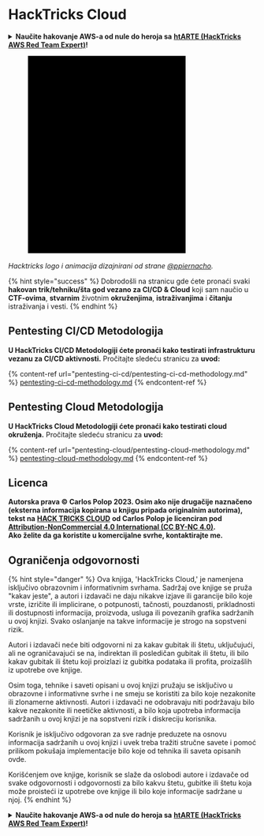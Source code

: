 # HackTricks Cloud

<details>

<summary><strong>Naučite hakovanje AWS-a od nule do heroja sa</strong> <a href="https://training.hacktricks.xyz/courses/arte"><strong>htARTE (HackTricks AWS Red Team Expert)</strong></a><strong>!</strong></summary>

Drugi načini podrške HackTricks-u:

* Ako želite da vidite **vašu kompaniju reklamiranu na HackTricks-u** ili **preuzmete HackTricks u PDF formatu** proverite [**SUBSCRIPTION PLANS**](https://github.com/sponsors/carlospolop)!
* Nabavite [**zvanični PEASS & HackTricks swag**](https://peass.creator-spring.com)
* Otkrijte [**The PEASS Family**](https://opensea.io/collection/the-peass-family), našu kolekciju ekskluzivnih [**NFT-ova**](https://opensea.io/collection/the-peass-family)
* **Pridružite se** 💬 [**Discord grupi**](https://discord.gg/hRep4RUj7f) ili [**telegram grupi**](https://t.me/peass) ili me **pratite** na **Twitter-u** 🐦 [**@hacktricks_live**](https://twitter.com/hacktricks_live)**.**
* **Podelite svoje hakovanje trikove slanjem PR-ova na** [**HackTricks**](https://github.com/carlospolop/hacktricks) i [**HackTricks Cloud**](https://github.com/carlospolop/hacktricks-cloud) github repozitorijume.

</details>

<figure><img src=".gitbook/assets/cloud.gif" alt=""><figcaption></figcaption></figure>

_Hacktricks logo i animacija dizajnirani od strane_ [_@ppiernacho_](https://www.instagram.com/ppieranacho/)_._

{% hint style="success" %}
Dobrodošli na stranicu gde ćete pronaći svaki **hakovan trik/tehniku/šta god vezano za CI/CD & Cloud** koji sam naučio u **CTF-ovima**, **stvarnim** životnim **okruženjima**, **istraživanjima** i **čitanju** istraživanja i vesti.
{% endhint %}

## **Pentesting CI/CD Metodologija**

**U HackTricks CI/CD Metodologiji ćete pronaći kako testirati infrastrukturu vezanu za CI/CD aktivnosti.** Pročitajte sledeću stranicu za **uvod:**

{% content-ref url="pentesting-ci-cd/pentesting-ci-cd-methodology.md" %}
[pentesting-ci-cd-methodology.md](pentesting-ci-cd/pentesting-ci-cd-methodology.md)
{% endcontent-ref %}

## Pentesting Cloud Metodologija

**U HackTricks Cloud Metodologiji ćete pronaći kako testirati cloud okruženja.** Pročitajte sledeću stranicu za **uvod:**

{% content-ref url="pentesting-cloud/pentesting-cloud-methodology.md" %}
[pentesting-cloud-methodology.md](pentesting-cloud/pentesting-cloud-methodology.md)
{% endcontent-ref %}

## Licenca

**Autorska prava © Carlos Polop 2023. Osim ako nije drugačije naznačeno (eksterna informacija kopirana u knjigu pripada originalnim autorima), tekst na** [**HACK TRICKS CLOUD**](https://github.com/carlospolop/hacktricks-cloud) **od Carlos Polop je licenciran pod**[ **Attribution-NonCommercial 4.0 International (CC BY-NC 4.0)**](https://creativecommons.org/licenses/by-nc/4.0/)**.**\
**Ako želite da ga koristite u komercijalne svrhe, kontaktirajte me.**

## **Ograničenja odgovornosti**

{% hint style="danger" %}
Ova knjiga, 'HackTricks Cloud,' je namenjena isključivo obrazovnim i informativnim svrhama. Sadržaj ove knjige se pruža "kakav jeste", a autori i izdavači ne daju nikakve izjave ili garancije bilo koje vrste, izričite ili implicirane, o potpunosti, tačnosti, pouzdanosti, prikladnosti ili dostupnosti informacija, proizvoda, usluga ili povezanih grafika sadržanih u ovoj knjizi. Svako oslanjanje na takve informacije je strogo na sopstveni rizik.

Autori i izdavači neće biti odgovorni ni za kakav gubitak ili štetu, uključujući, ali ne ograničavajući se na, indirektan ili posledičan gubitak ili štetu, ili bilo kakav gubitak ili štetu koji proizlazi iz gubitka podataka ili profita, proizašlih iz upotrebe ove knjige.

Osim toga, tehnike i saveti opisani u ovoj knjizi pružaju se isključivo u obrazovne i informativne svrhe i ne smeju se koristiti za bilo koje nezakonite ili zlonamerne aktivnosti. Autori i izdavači ne odobravaju niti podržavaju bilo kakve nezakonite ili neetičke aktivnosti, a bilo koja upotreba informacija sadržanih u ovoj knjizi je na sopstveni rizik i diskreciju korisnika.

Korisnik je isključivo odgovoran za sve radnje preduzete na osnovu informacija sadržanih u ovoj knjizi i uvek treba tražiti stručne savete i pomoć prilikom pokušaja implementacije bilo koje od tehnika ili saveta opisanih ovde.

Korišćenjem ove knjige, korisnik se slaže da oslobodi autore i izdavače od svake odgovornosti i odgovornosti za bilo kakvu štetu, gubitke ili štetu koja može proisteći iz upotrebe ove knjige ili bilo koje informacije sadržane u njoj.
{% endhint %}

<details>

<summary><strong>Naučite hakovanje AWS-a od nule do heroja sa</strong> <a href="https://training.hacktricks.xyz/courses/arte"><strong>htARTE (HackTricks AWS Red Team Expert)</strong></a><strong>!</strong></summary>

Drugi načini podrške HackTricks-u:

* Ako želite da vidite **vašu kompaniju reklamiranu na HackTricks-u** ili **preuzmete HackTricks u PDF formatu** proverite [**SUBSCRIPTION PLANS**](https://github.com/sponsors/carlospolop)!
* Nabavite [**zvanični PEASS & HackTricks swag**](https://peass.creator-spring.com)
* Otkrijte [**The PEASS Family**](https://opensea.io/collection/the-peass-family), našu kolekciju ekskluzivnih [**NFT-ova**](https://opensea.io/collection/the-peass-family)
* **Pridružite se** 💬 [**Discord grupi**](https://discord.gg/hRep4RUj7f) ili [**telegram grupi**](https://t.me/peass) ili me **pratite** na **Twitter-u** 🐦 [**@hacktricks_live**](https://twitter.com/hacktricks_live)**.**
* **Podelite svoje hakovanje trikove slanjem PR-ova na** [**HackTricks**](https://github.com/carlospolop/hacktricks) i [**HackTricks Cloud**](https://github.com/carlospolop/hacktricks-cloud) github repozitorijume.

</details>
